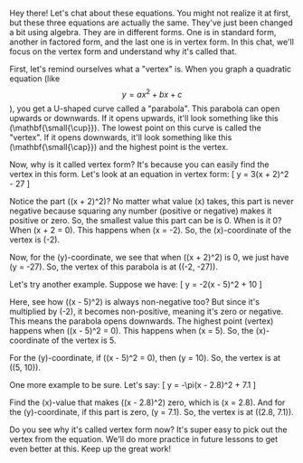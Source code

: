 Hey there! Let's chat about these equations. You might not realize it at first, but these three equations are actually the same. They've just been changed a bit using algebra. They are in different forms. One is in standard form, another in factored form, and the last one is in vertex form. In this chat, we'll focus on the vertex form and understand why it's called that.

First, let's remind ourselves what a "vertex" is. When you graph a quadratic equation (like $$y = ax^2 + bx + c$$), you get a U-shaped curve called a "parabola". This parabola can open upwards or downwards. If it opens upwards, it'll look something like this \(\mathbf{\small{\cup}}\). The lowest point on this curve is called the "vertex". If it opens downwards, it'll look something like this \(\mathbf{\small{\cap}}\) and the highest point is the vertex.

Now, why is it called vertex form? It's because you can easily find the vertex in this form. Let's look at an equation in vertex form: 
\[ y = 3(x + 2)^2 - 27 \]

Notice the part \((x + 2)^2\)? No matter what value \(x\) takes, this part is never negative because squaring any number (positive or negative) makes it positive or zero. So, the smallest value this part can be is 0. When is it 0? When \(x + 2 = 0\). This happens when \(x = -2\). So, the \(x\)-coordinate of the vertex is \(-2\).

Now, for the \(y\)-coordinate, we see that when \((x + 2)^2\) is 0, we just have \(y = -27\). So, the vertex of this parabola is at \((-2, -27)\).

Let's try another example. Suppose we have:
\[ y = -2(x - 5)^2 + 10 \]

Here, see how \((x - 5)^2\) is always non-negative too? But since it's multiplied by \(-2\), it becomes non-positive, meaning it's zero or negative. This means the parabola opens downwards. The highest point (vertex) happens when \((x - 5)^2 = 0\). This happens when \(x = 5\). So, the \(x\)-coordinate of the vertex is 5.

For the \(y\)-coordinate, if \((x - 5)^2 = 0\), then \(y = 10\). So, the vertex is at \((5, 10)\).

One more example to be sure. Let's say:
\[ y = -\pi(x - 2.8)^2 + 7.1 \]

Find the \(x\)-value that makes \((x - 2.8)^2\) zero, which is \(x = 2.8\). And for the \(y\)-coordinate, if this part is zero, \(y = 7.1\). So, the vertex is at \((2.8, 7.1)\).

Do you see why it's called vertex form now? It's super easy to pick out the vertex from the equation. We'll do more practice in future lessons to get even better at this. Keep up the great work!